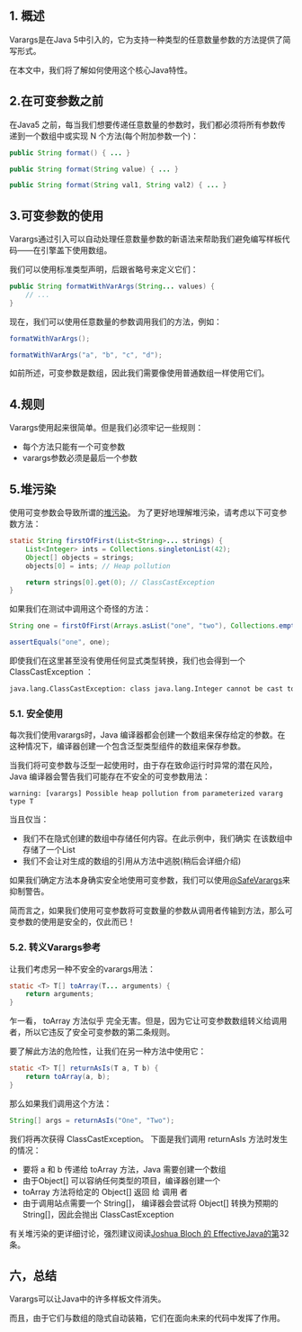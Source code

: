 ## 1. 概述

Varargs是在Java 5中引入的，它为支持一种类型的任意数量参数的方法提供了简写形式。

在本文中，我们将了解如何使用这个核心Java特性。

## 2.在可变参数之前

在Java5 之前，每当我们想要传递任意数量的参数时，我们都必须将所有参数传递到一个数组中或实现 N 个方法(每个附加参数一个)：

```java
public String format() { ... }

public String format(String value) { ... }

public String format(String val1, String val2) { ... }
```

## 3.可变参数的使用

Varargs通过引入可以自动处理任意数量参数的新语法来帮助我们避免编写样板代码——在引擎盖下使用数组。

我们可以使用标准类型声明，后跟省略号来定义它们：

```java
public String formatWithVarArgs(String... values) {
    // ...
}
```

现在，我们可以使用任意数量的参数调用我们的方法，例如：

```java
formatWithVarArgs();

formatWithVarArgs("a", "b", "c", "d");
```

如前所述，可变参数是数组，因此我们需要像使用普通数组一样使用它们。

## 4.规则

Varargs使用起来很简单。但是我们必须牢记一些规则：

-   每个方法只能有一个可变参数
-   varargs参数必须是最后一个参数

## 5.堆污染

使用可变参数会导致所谓的[堆污染](https://en.wikipedia.org/wiki/Heap_pollution)。 为了更好地理解堆污染，请考虑以下可变参数方法：

```java
static String firstOfFirst(List<String>... strings) {
    List<Integer> ints = Collections.singletonList(42);
    Object[] objects = strings;
    objects[0] = ints; // Heap pollution

    return strings[0].get(0); // ClassCastException
}
```

如果我们在测试中调用这个奇怪的方法：

```java
String one = firstOfFirst(Arrays.asList("one", "two"), Collections.emptyList());

assertEquals("one", one);
```

即使我们在这里甚至没有使用任何显式类型转换，我们也会得到一个 ClassCastException ：

```bash
java.lang.ClassCastException: class java.lang.Integer cannot be cast to class java.lang.String
```

### 5.1. 安全使用

每次我们使用varargs时，Java 编译器都会创建一个数组来保存给定的参数。在这种情况下，编译器创建一个包含泛型类型组件的数组来保存参数。

当我们将可变参数与泛型一起使用时，由于存在致命运行时异常的潜在风险，Java 编译器会警告我们可能存在不安全的可变参数用法：

```plaintext
warning: [varargs] Possible heap pollution from parameterized vararg type T
```

当且仅当：

-   我们不在隐式创建的数组中存储任何内容。在此示例中，我们确实 在该数组中存储了一个List<Integer>
-   我们不会让对生成的数组的引用从方法中逃脱(稍后会详细介绍)

如果我们确定方法本身确实安全地使用可变参数，我们可以使用[@SafeVarargs](https://docs.oracle.com/en/java/javase/11/docs/api/java.base/java/lang/SafeVarargs.html)来抑制警告。

简而言之，如果我们使用可变参数将可变数量的参数从调用者传输到方法，那么可变参数的使用是安全的，仅此而已！

### 5.2. 转义Varargs参考

让我们考虑另一种不安全的varargs用法：

```java
static <T> T[] toArray(T... arguments) {
    return arguments;
}
```

乍一看， toArray 方法似乎 完全无害。但是，因为它让可变参数数组转义给调用者，所以它违反了安全可变参数的第二条规则。

要了解此方法的危险性，让我们在另一种方法中使用它：

```java
static <T> T[] returnAsIs(T a, T b) {
    return toArray(a, b);
}
```

那么如果我们调用这个方法：

```java
String[] args = returnAsIs("One", "Two");
```

我们将再次获得 ClassCastException。 下面是我们调用 returnAsIs 方法时发生的情况：

-   要将 a 和 b 传递给 toArray 方法，Java 需要创建一个数组
-   由于Object[] 可以容纳任何类型的项目，编译器创建一个
-   toArray 方法将给定的 Object[] 返回 给 调用 者
-   由于调用站点需要一个 String[]， 编译器会尝试将 Object[] 转换为预期的 String[]，因此会抛出 ClassCastException

有关堆污染的更详细讨论，强烈建议阅读[Joshua Bloch 的 EffectiveJava的第](https://learning.oreilly.com/library/view/effective-java-3rd/9780134686097/)32 条。

## 六，总结

Varargs可以让Java中的许多样板文件消失。

而且，由于它们与数组的隐式自动装箱，它们在面向未来的代码中发挥了作用。